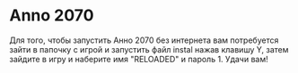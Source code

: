 # Anno 2070

Для того, чтобы запустить Анно 2070 без интернета вам потребуется зайти в папочку с игрой и запустить файл instal нажав клавишу Y, затем зайдите в игру и наберите имя "RELOADED" и пароль 1. Удачи вам!
